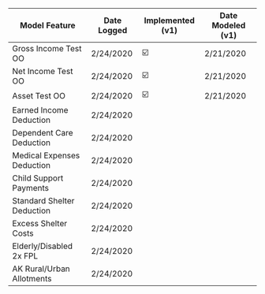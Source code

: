 | Model Feature               | Date Logged  | Implemented (v1)         | Date Modeled (v1) |
| ----------------------------|--------------|--------------------------| -------------------
| Gross Income Test OO        | 2/24/2020    | :ballot_box_with_check:  | 2/21/2020         |
| Net Income Test OO          | 2/24/2020    | :ballot_box_with_check:  | 2/21/2020         |
| Asset Test OO               | 2/24/2020    | :ballot_box_with_check:  | 2/21/2020         |
| Earned Income Deduction     | 2/24/2020    |                          |                   |
| Dependent Care Deduction    | 2/24/2020    |                          |                   |
| Medical Expenses Deduction  | 2/24/2020    |                          |                   |
| Child Support Payments      | 2/24/2020    |                          |                   |
| Standard Shelter Deduction  | 2/24/2020    |                          |                   |
| Excess Shelter Costs        | 2/24/2020    |                          |                   |
| Elderly/Disabled 2x FPL     | 2/24/2020    |                          |                   |
| AK Rural/Urban Allotments   | 2/24/2020    |                          |                   |
